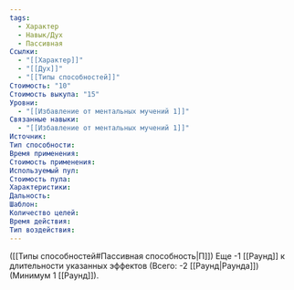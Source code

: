 ```yaml
---
tags:
  - Характер
  - Навык/Дух
  - Пассивная
Ссылки:
  - "[[Характер]]"
  - "[[Дух]]"
  - "[[Типы способностей]]"
Стоимость: "10"
Стоимость выкупа: "15"
Уровни:
  - "[[Избавление от ментальных мучений 1]]"
Связанные навыки:
  - "[[Избавление от ментальных мучений 1]]"
Источник:
Тип способности:
Время применения:
Стоимость применения:
Используемый пул:
Стоимость пула:
Характеристики:
Дальность:
Шаблон:
Количество целей:
Время действия:
Тип воздействия:
---
```

([[Типы способностей#Пассивная способность|П]]) Еще -1 [[Раунд]] к длительности указанных эффектов (Всего: -2 [[Раунд|Раунда]]) (Минимум 1 [[Раунд]]).
